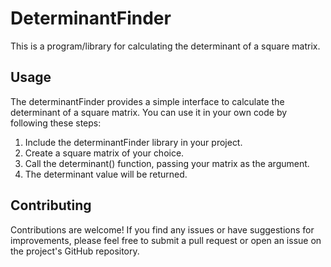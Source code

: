 <!DOCTYPE html>
<html>
<body>
    <h1>DeterminantFinder</h1>
    <p>
        This is a program/library for calculating the determinant of a square matrix.
    </p>

  <h2>Usage</h2>  <p>
      The determinantFinder provides a simple interface to calculate the determinant of a square matrix.
      You can use it in your own code by following these steps:
  </p>
  <ol>
      <li>Include the determinantFinder library in your project.</li>
      <li>Create a square matrix of your choice.</li>
      <li>Call the determinant() function, passing your matrix as the argument.</li>
      <li>The determinant value will be returned.</li>
  </ol>


  <h2>Contributing</h2>
  <p>
      Contributions are welcome! If you find any issues or have suggestions for improvements,
      please feel free to submit a pull request or open an issue on the project's GitHub repository.
  </p>

</body>
</html>
